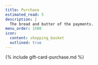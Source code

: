 ```yaml
---
title: Purchase
estimated_read: 5
description: |
  The bread and butter of the payments.
menu_order: 1500
icon:
  content: shopping_basket
  outlined: true
---
```


{% include gift-card-purchase.md %}
